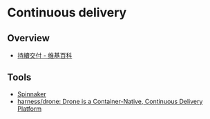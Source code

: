 # Continuous delivery

## Overview

- [持續交付 - 维基百科](https://zh.wikipedia.org/wiki/%E6%8C%81%E7%BA%8C%E4%BA%A4%E4%BB%98)

## Tools

- [Spinnaker](https://www.spinnaker.io/)
- [harness/drone: Drone is a Container-Native, Continuous Delivery Platform](https://github.com/harness/drone)
